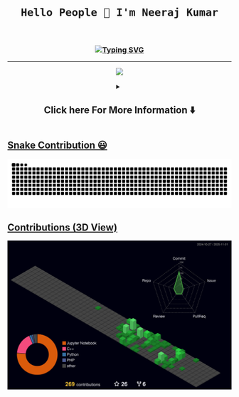  <h1 align="center"><code>Hello People 👋 I'm Neeraj Kumar</code></h1>



<p align="left"> <img src="https://komarev.com/ghpvc/?username=neerajcodes&label=Profile%20views&color=0e75b6&style=flat" alt="" /> </p>
</div ></h1>
 <h3 align=" center"><a href=""><img src="https://readme-typing-svg.demolab.com?font=Shantell+Sans&size=21&duration=4984&pause=900&color=CF82F7&background=5FFF3C00&vCenter=true&random=false&width=435&lines=MCA++Final++Year++Student+++AT;National+Institue+Of+Tecnology+Warangal;A++passionate++Full++Stack++developer+++And;+Problem++Solver++From++India+%F0%9F%99%8F" alt="Typing SVG" /></a></h3>   


---

<div align="center">
  
![](https://quotes-github-readme.vercel.app/api?type=horizontal&theme=radical)

</div>
<details>

 <summary align="center"><h2>Click here For More Information ⬇️ </h2></summary>
 
  # 💫 About Me
  ###
- 🌐 I am from Muzaffarpur , Bihar

- 🔌 Eager to colaborate on  [Query With PDFs](https://github.com/neerajcodes888/Query-With-PDF)

- 🔭 Analyze and report bugs My  [Library management System](http://ourlms2024.great-site.net)

- 🔦 Exploring Various [data science Ideas](https://github.com/neerajcodes888/Data-Science)

- 💬 Ask me about **Full Stack Development**

- 📫 How to reach me **neerajmail888@gmail.com**
  
- ⚡ Fun fact  : Searching For a Bug by which i'll suffer and fix it

###
  
# 👩‍💻 Coding Platforms
<p align="left">
<p align="left">
    <a href="https://leetcode.com/neerajcodes888/" target="_blank" rel="noreferrer"><img align="center"
            src="https://img.shields.io/badge/LeetCode-222222?style=for-the-badge&logo=Leetcode&logoColor=white"
            alt="legitcodes" height="30" width="140" /></a>
    <a href="https://auth.geeksforgeeks.org/user/neerajcodes888" target="_blank" rel="noreferrer"><img align="center"
            src="https://img.shields.io/badge/GFG-green?style=for-the-badge&logo=geeksforgeeks&logoColor=white"
            alt="neerajcodes" height="30" width="100" /></a>
    <a href="https://www.hackerrank.com/profile/NeerajCoding888" target="_blank" rel="noreferrer"><img align="center"
            src="https://img.shields.io/badge/HackerRank-6fb107?style=for-the-badge&logo=hackerRank&logoColor=white"
            alt="NeerajCoding888" height="30" width="150" /></a>
     <a href="https://www.kaggle.com/neerajdata" target="_blank" rel="noreferrer"><img align="center"
            src="https://img.shields.io/badge/Kaggle-20BEFF?style=for-the-badge&logo=Kaggle&logoColor=white"
            alt="NeerajData" height="30" width="150" /></a>

            
  
 
</p>



# 🌐 Social Platforms
 
<p align="left">
<p align="left">
  <a href="https://www.linkedin.com/in/neeraj-kumar-9a75811a2/" target="blank"><img align="center" 
            src="https://img.shields.io/badge/LinkedIn-0077b5?style=for-the-badge&logo=linkedin&logoColor=white" 
            height="30" width=" 140" /></a>
    <a href="https://www.facebook.com/neeraj.raj.184881" target="blank"><img align="center" 
            src="https://img.shields.io/badge/Facebook-1877F2?style=for-the-badge&logo=facebook&logoColor=white" 
            height="30" width=" 140" /></a>
    <a href="https://www.instagram.com/_the_neeraj_official?igsh=YTQwZjQ0NmI0OA==" target="_blank" rel="noreferrer"><img align="center"
            src="https://img.shields.io/badge/Instagram-E4405F?style=for-the-badge&logo=instagram&logoColor=white"
            alt="legitcodes" height="30" width="140" /></a>

</p>




# 💻 Tech Stack
<h3 align="left">Languages :</h3>
<p align="left"> 
<a href="https://www.cprogramming.com/" target="_blank" rel="noreferrer"> 
<img src="https://img.shields.io/badge/-1598B6?style=for-the-badge&logo=c&logoColor=white" alt="c" width="50" height="40"/></a> 
<a href="https://www.w3schools.com/cpp/" target="_blank" rel="noreferrer"> 
<img src="https://img.shields.io/badge/C++-1598B6?style=for-the-badge&logo=c%2B%2B&logoColor=white" alt="c++" width="90" height="40"/></a> 
<a href="https://www.java.com" target="_blank" rel="noreferrer"> 
<img src="https://img.shields.io/badge/java-%23ED8B00.svg?style=for-the-badge&logo=java&logoColor=white" alt="java" width="90" height="40"/></a> 
<a href="https://www.learnpython.org/" target="_blank" rel="noreferrer"> 
<img src="https://img.shields.io/badge/Python-3776AB?style=for-the-badge&logo=python&logoColor=white" alt="python3" width="90" height="40"/></a> 
<a href="https://www.w3schools.com/r/" target="_blank" rel="noreferrer"> 
<img src="https://img.shields.io/badge/R-276DC3?style=for-the-badge&logo=r&logoColor=white" alt="python3" width="90" height="40"/></a> 
<h3 align="left">Web Development :</h3>
<p align="left"> 
  <a href="https://www.php.net" target="_blank" rel="noreferrer"> 
<img src="https://img.shields.io/badge/PHP-171515?style=for-the-badge&logo=php&logoColor=white" alt="php" width="80" height="40"/></a> 
<a href="https://www.w3.org/html/" target="_blank" rel="noreferrer"> 
<img src="https://img.shields.io/badge/HTML5-E34F26?style=for-the-badge&logo=html5&logoColor=white" alt="html5" width="90" height="40"/></a> 
<a href="https://www.w3schools.com/css/" target="_blank" rel="noreferrer"> 
<img src="https://img.shields.io/badge/CSS3-1572B6?style=for-the-badge&logo=css3&logoColor=white" alt="css3" width="80" height="40"/></a> 
<a href="https://developer.mozilla.org/en-US/docs/Web/JavaScript" target="_blank" rel="noreferrer"> 
<img src="https://img.shields.io/badge/JavaScript-323330?style=for-the-badge&logo=javascript&logoColor=F7DF1E" alt="javascript" width="140" height="40"/></a> 
</p>
<h3 align="left">Tools</h3>
<p align="left"> 
<a href="https://www.mysql.com/" target="_blank" rel="noreferrer"> 
<img src="https://img.shields.io/badge/Oracle DB-171515?style=for-the-badge&logo=oracle&logoColor=red" alt="oracle" width="120" height="40"/></a> 
<a href="https://unity.com/" target="_blank" rel="noreferrer"> 
<img src="https://img.shields.io/badge/unity%20engine-171515?style=for-the-badge&logo=unity&logoColor=white" alt="unity" width="160" height="40"/></a> 
<a href="https://visualstudio.microsoft.com/" target="_blank" rel="noreferrer"> 
<img src="https://img.shields.io/badge/Visual%20Studio%20Code-0078d7.svg?style=for-the-badge&logo=visual-studio-code&logoColor=white" alt="VsCode" width="200" height="40"/></a>
<a href="https://www.jetbrains.com/idea/" target="_blank" rel="noreferrer"> 
<img src="https://img.shields.io/badge/IntelliJIDEA-000000.svg?style=for-the-badge&logo=intellij-idea&logoColor=white" alt="IntelliJ" width="180" height="40"/></a>

<a href="https://replit.com/@NeerajCodes" target="_blank" rel="noreferrer"> 
<img src="https://img.shields.io/badge/replit-667881?style=for-the-badge&logo=replit&logoColor=white" alt="replit" width="180" height="40"/></a>
  
<h3 align="left">Operating System</h3>
<p align="left"> 
<a href="https://www.microsoft.com/en-ca/software-download/windows10" target="_blank" rel="noreferrer"> 
<img src="https://img.shields.io/badge/Windows-0078D6?style=for-the-badge&logo=windows&logoColor=white" alt="windows" width="180" height="40"/></a>
<a href="https://releases.ubuntu.com/" target="_blank" rel="noreferrer"> 
<img src="https://img.shields.io/badge/Ubuntu-E95420?style=for-the-badge&logo=ubuntu&logoColor=white" alt="ubuntu" width="180" height="40"/></a>
<a href="https://zorin.com/os/" target="_blank" rel="noreferrer"> 
<img src="https://img.shields.io/badge/Zorin%20OS-0CC1F3?style=for-the-badge&logo=zorin&logoColor=white" alt="IntelliJ" width="180" height="40"/></a>
<a href="https://www.redhat.com/en/technologies/linux-platforms/enterprise-linux" target="_blank" rel="noreferrer"> 
<img src="https://img.shields.io/badge/Red%20Hat-EE0000?style=for-the-badge&logo=redhat&logoColor=white" alt="IntelliJ" width="180" height="40"/></a>
<a href="https://pop.system76.com/" target="_blank" rel="noreferrer"> 
<img src="https://img.shields.io/badge/Pop!_OS-48B9C7?style=for-the-badge&logo=Pop!_OS&logoColor=white" alt="IntelliJ" width="180" height="40"/></a>

  
# 📊 GitHub Stats
 <div align="center">
   
![](https://github-readme-stats.vercel.app/api?username=neerajcodes888&theme=blue-green&hide_border=false&include_all_commits=false&count_private=false)<br/>

![](https://github-readme-streak-stats.herokuapp.com/?user=neerajcodes888&theme=blue-green&hide_border=false)<br/>

![](https://github-readme-stats.vercel.app/api/top-langs/?username=neerajcodes888&theme=blue-green&hide_border=false&include_all_commits=false&count_private=false&layout=compact)

![](http://github-profile-summary-cards.vercel.app/api/cards/profile-details?username=neerajcodes888&theme=highcontrast)

## 🏆 GitHub Trophies
![](https://github-profile-trophy.vercel.app/?username=neerajcodes888&theme=darkhub&no-frame=false&no-bg=false&margin-w=4)

### 🔝 Top Contributed Repo
![](https://github-contributor-stats.vercel.app/api?username=neerajcodes888&limit=5&theme=gruvbox&combine_all_yearly_contributions=true)

<div align="left">
  
# 📊 Leetcode Stats:

<div>
<div align="center">
  
![LeetCode Stats](https://leetcode.card.workers.dev/neerajcodes888?theme=auto&font=baloo&extension=activity)

<div>

<div align="left">
  
# 📊 GFG Stats:

<div>



<div align="center">
  
  ![Neeraj's geeksForgeeks stats](https://geeks-for-geeks-stats-api-napiyo.vercel.app/?userName=neerajcodes888)
    
<div>

<div align="left">
  
# 📊 Chess Stats:

<div>

<div align="center">

<!--START_SECTION:chessStats-->
<!-- Automatically generated with https://github.com/Balastrong/chess-stats-action -->

| Type | Rapid ⏲️ | Blitz ⚡ | Bullet 🔫 |
|:---:|:---:|:---:|:---:|
| Current | 420 | 176 | 157 |
| Best | 450 | No Rating | No Rating |

| White ⚪ | Black ⚫ | Result 🏆 | Date 📅 | Position 🗺️ | Type 🕕 |
|:---:|:---:|:---:|:---:|:---:|:---:|
| kundimone | **ChessHamper888** | resigned ❌ | 23/3/2024 | <a href="http://www.ee.unb.ca/cgi-bin/tervo/fen.pl?select=rn1N3r/pb2pk2/1p3b2/1B6/3p2Q1/6B1/PPP4P/RN2K2R b KQ -">Link</a> | Rapid |
| Pavel8817 | **ChessHamper888** | checkmated ❌ | 23/3/2024 | <a href="http://www.ee.unb.ca/cgi-bin/tervo/fen.pl?select=8/7p/5p2/3Kp3/8/kQ1P4/P4PPP/8 b - -">Link</a> | Rapid |
| **ChessHamper888** | Gelzito | checkmated ❌ | 23/3/2024 | <a href="http://www.ee.unb.ca/cgi-bin/tervo/fen.pl?select=rn2kr2/p3n2p/2p1R3/1p1p4/8/6R1/2PBPq1P/3QK3 w q -">Link</a> | Rapid |
| **ChessHamper888** | cameramanfocuskaro | checkmated ❌ | 23/3/2024 | <a href="http://www.ee.unb.ca/cgi-bin/tervo/fen.pl?select=2k5/1pp2p2/5P2/b7/8/P6p/3RPPnB/3QKBr1 w - -">Link</a> | Rapid |
| Joemamadancingonapole | **ChessHamper888** | win 🥇 | 23/3/2024 | <a href="http://www.ee.unb.ca/cgi-bin/tervo/fen.pl?select=rnb1kbnr/ppp1pppp/8/8/6P1/2N5/PPPPNP1q/R1BQK1R1 w Qkq -">Link</a> | Rapid |
| Cheta_C | **ChessHamper888** | win 🥇 | 23/3/2024 | <a href="http://www.ee.unb.ca/cgi-bin/tervo/fen.pl?select=r1b1kb1r/p1p2ppp/1p2p3/4P1n1/8/2P5/PP1NKPPP/n2N1B1R w kq -">Link</a> | Rapid |
| **ChessHamper888** | VijayKagitha5 | win 🥇 | 23/3/2024 | <a href="http://www.ee.unb.ca/cgi-bin/tervo/fen.pl?select=7R/p7/1k3p2/3p4/Q1nP2BP/4P3/n4P2/4K2R w K -">Link</a> | Rapid |
| Doriqn1 | **ChessHamper888** | win 🥇 | 23/3/2024 | <a href="http://www.ee.unb.ca/cgi-bin/tervo/fen.pl?select=8/1p1kp2p/p5p1/2R5/3N2b1/4B3/3N1P1q/r3KR2 w - -">Link</a> | Rapid |
| **ChessHamper888** | Armen81583 | win 🥇 | 23/3/2024 | <a href="http://www.ee.unb.ca/cgi-bin/tervo/fen.pl?select=rnbqk2r/2p4p/3bppp1/pN6/3Pp3/2P1P1P1/PP3P1P/R1BQKB1R b KQkq -">Link</a> | Rapid |
| **ChessHamper888** | Lurifixen | win 🥇 | 22/3/2024 | <a href="http://www.ee.unb.ca/cgi-bin/tervo/fen.pl?select=1Q6/8/8/3Q4/1k6/1p2B3/1P3K2/Q7 b - -">Link</a> | Rapid |

<!--END_SECTION:chessStats-->

<div>

 <div align="center">
  
## 😂 Have a Smile

<img src='https://randommeme-five.vercel.app/' style="height: 400px;"/>

 </div>
</div>

---


<h2 align='left'><i><a href="https://github.com/neerajcodes888/github-readme-activity-graph">📈 Activity Graph </i></h2>
  
![Neeraj's github activity graph](https://github-readme-activity-graph.vercel.app/graph?username=neerajcodes888&bg_color=000000&color=1521cb&line=cc5200&point=0acd0d&area=true&hide_border=true)



</details>




## Snake Contribution 😃
<div align="center">
 
![snake gif](https://github.com/neerajcodes888/neerajcodes888/blob/output/snake.svg)

</div>

## Contributions (3D View)
<div align="center">
 
![3d](https://github.com/neerajcodes888/neerajcodes888/blob/main/profile-3d-contrib/profile-night-green.svg)

</div>

